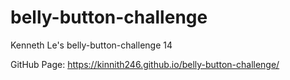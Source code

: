 # belly-button-challenge
Kenneth Le's belly-button-challenge 14

GitHub Page: https://kinnith246.github.io/belly-button-challenge/
